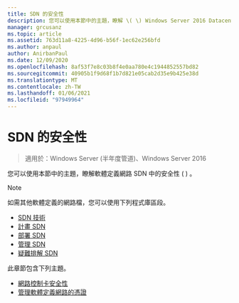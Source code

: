 ```yaml
---
title: SDN 的安全性
description: 您可以使用本節中的主題，瞭解 \( \) Windows Server 2016 Datacenter 中軟體定義網路 SDN 的安全性。
manager: grcusanz
ms.topic: article
ms.assetid: 763d11a8-4225-4d96-b56f-1ec62e256bfd
ms.author: anpaul
author: AnirbanPaul
ms.date: 12/09/2020
ms.openlocfilehash: 8af53f7e8c03b8f4e0aa780e4c1944852557bd82
ms.sourcegitcommit: 40905b1f9d68f1b7d821e05cab2d35e9b425e38d
ms.translationtype: MT
ms.contentlocale: zh-TW
ms.lasthandoff: 01/06/2021
ms.locfileid: "97949964"
---
```

# <a name="security-for-sdn"></a>SDN 的安全性

>適用於：Windows Server (半年度管道)、Windows Server 2016

您可以使用本節中的主題，瞭解軟體定義網路 SDN 中的安全性 \( \) 。

>[!Note]
>如需其他軟體定義的網路檔，您可以使用下列程式庫區段。
>
> - [SDN 技術](../technologies/Software-Defined-Networking-Technologies.md)
> - [計畫 SDN](/windows-server/networking/sdn/plan/Deploy-a-Software-Defined-Network-Infrastructure)
> - [部署 SDN](../deploy/deploy-a-software-defined-network-infrastructure.md)
> - [管理 SDN](../manage/manage-sdn.md)
> - [疑難排解 SDN](../troubleshoot/Troubleshoot-Software-Defined-Networking.md)

此章節包含下列主題。

- [網路控制卡安全性](nc-security.md)
- [管理軟體定義網路的憑證](sdn-manage-certs.md)
